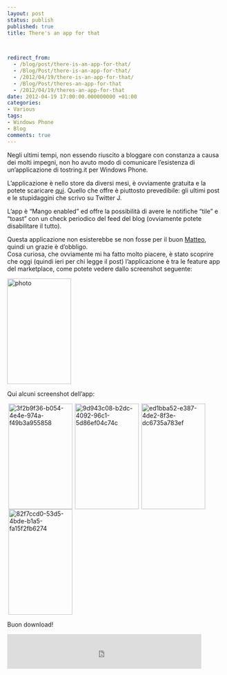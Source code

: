 ```yaml
---
layout: post
status: publish
published: true
title: There's an app for that


  
redirect_from: 
  - /blog/post/there-is-an-app-for-that/
  - /Blog/Post/there-is-an-app-for-that/
  - /2012/04/19/there-is-an-app-for-that/
  - /Blog/Post/theres-an-app-for-that
  - /2012/04/19/theres-an-app-for-that
date: 2012-04-19 17:00:00.000000000 +01:00
categories:
- Various
tags:
- Windows Phone
- Blog
comments: true
---
```

<p>
	Negli ultimi tempi, non essendo riuscito a bloggare con constanza a causa dei molti impegni, non ho avuto modo di comunicare l&rsquo;esistenza di un&rsquo;applicazione di tostring.it per Windows Phone.</p>
<p>
	L&rsquo;applicazione &egrave; nello store da diversi mesi, &egrave; ovviamente gratuita e la potete scaricare <a href="http://www.windowsphone.com/it-IT/apps/47c404b1-021c-4d1e-a7fc-6ed5d8de2fa8" rel="nofollow" target="_blank" title="tostring sul windows phone">qui</a>. Quello che offre &egrave; piuttosto prevedibile: gli ultimi post e le stupidaggini che scrivo su Twitter J.</p>
<p>
	L&rsquo;app &egrave; &ldquo;Mango enabled&rdquo; ed offre la possibilit&agrave; di avere le notifiche &ldquo;tile&rdquo; e &ldquo;toast&rdquo; con un check periodico del feed del blog (ovviamente potete disabilitare il tutto).</p>
<p>
	Questa applicazione non esisterebbe se non fosse per il buon <a href="http://qmatteoq.tostring.it" rel="nofollow" target="_blank" title="Matteo Pagani's blog">Matteo</a>, quindi un grazie &egrave; d&rsquo;obbligo. <br />
	Cosa curiosa, che ovviamente mi ha fatto molto piacere, &egrave; stato scoprire che oggi (quindi ieri per chi legge il post) l&rsquo;applicazione &egrave; tra le feature app del marketplace, come potete vedere dallo screenshot seguente:</p>
<p>
	<a href="http://tostring.it/UserFiles/imperugo/photo.jpg"><img alt="photo" border="0" height="244" src="http://tostring.it/UserFiles/imperugo/photo_thumb.jpg" style="border-left-width: 0px; border-right-width: 0px; background-image: none; border-bottom-width: 0px; padding-top: 0px; padding-left: 0px; display: inline; padding-right: 0px; border-top-width: 0px" title="photo" width="148" /></a></p>
<p>
	Qui alcuni screenshot dell&rsquo;app:</p>
<p>
	<a href="http://tostring.it/UserFiles/imperugo/3f2b9f36-b054-4e4e-974a-f49b3a955858_2.png"><img alt="3f2b9f36-b054-4e4e-974a-f49b3a955858" border="0" height="244" src="http://tostring.it/UserFiles/imperugo/3f2b9f36-b054-4e4e-974a-f49b3a955858_thumb.png" style="border-top: 0px; border-right: 0px; background-image: none; border-bottom: 0px; padding-top: 0px; padding-left: 0px; margin: 0px 3px; border-left: 0px; display: inline; padding-right: 0px" title="3f2b9f36-b054-4e4e-974a-f49b3a955858" width="148" /></a><a href="http://tostring.it/UserFiles/imperugo/9d943c08-b2dc-4092-96c1-5d86ef04c74c_2.png"><img alt="9d943c08-b2dc-4092-96c1-5d86ef04c74c" border="0" height="244" src="http://tostring.it/UserFiles/imperugo/9d943c08-b2dc-4092-96c1-5d86ef04c74c_thumb.png" style="border-top: 0px; border-right: 0px; background-image: none; border-bottom: 0px; padding-top: 0px; padding-left: 0px; margin: 0px 3px; border-left: 0px; display: inline; padding-right: 0px" title="9d943c08-b2dc-4092-96c1-5d86ef04c74c" width="148" /></a><a href="http://tostring.it/UserFiles/imperugo/ed1bba52-e387-4de2-8f3e-dc6735a783ef_2.png"><img alt="ed1bba52-e387-4de2-8f3e-dc6735a783ef" border="0" height="244" src="http://tostring.it/UserFiles/imperugo/ed1bba52-e387-4de2-8f3e-dc6735a783ef_thumb.png" style="border-top: 0px; border-right: 0px; background-image: none; border-bottom: 0px; padding-top: 0px; padding-left: 0px; margin: 0px 3px; border-left: 0px; display: inline; padding-right: 0px" title="ed1bba52-e387-4de2-8f3e-dc6735a783ef" width="148" /></a><a href="http://tostring.it/UserFiles/imperugo/82f7ccd0-53d5-4bde-b1a5-fa15f2fb6274_2.png"><img alt="82f7ccd0-53d5-4bde-b1a5-fa15f2fb6274" border="0" height="244" src="http://tostring.it/UserFiles/imperugo/82f7ccd0-53d5-4bde-b1a5-fa15f2fb6274_thumb.png" style="border-top: 0px; border-right: 0px; background-image: none; border-bottom: 0px; padding-top: 0px; padding-left: 0px; margin: 0px 3px; border-left: 0px; display: inline; padding-right: 0px" title="82f7ccd0-53d5-4bde-b1a5-fa15f2fb6274" width="148" /></a></p>
<p>
	Buon download!</p>
<p style="height: 20px">
	<iframe allowtransparency="" frameborder="0" scrolling="no" src="http://www.facebook.com/plugins/like.php?href=http://tostring.it/blog/post/there-is-an-app-for-that/&amp;layout=standard&amp;show_faces=false&amp;width=450&amp;action=like&amp;font=verdana&amp;colorscheme=light&amp;height=10" style="border-top: medium none; height: 80px; border-right: medium none; width: 450px; border-bottom: medium none; overflow: hidden; border-left: medium none"></iframe></p>
